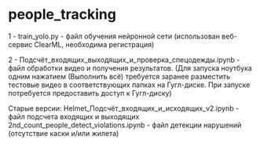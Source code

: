 # people_tracking

1 - train_yolo.py - файл обучения нейронной сети (использован веб-сервис ClearML, необходима регистрация)

2 - Подсчёт_входящих_выходящих_и_проверка_спецодежды.ipynb - файл обработки видео и получения результатов.
(Для запуска ноутбука одним нажатием (Выполнить всё) требуется заранее разместить тестовые видео в соответствующих папках на Гугл-диске.
При запуске потребуется предоставить доступ к Гугл-диску)


Старые версии:
Helmet_Подсчёт_входящих_и_исходящих_v2.ipynb - файл подсчета входящих и выходящих
2nd_count_people_detect_violations.ipynb - файл детекции нарушений (отсутствие каски и/или жилета)
